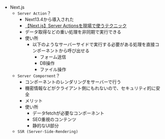 + Next.js 
  + `Server Action`？
    + Next13.4から導入された
    + [【Next.js】Server Actionsを現場で使うテクニック](https://zenn.dev/rio_dev/articles/eb69fae0557f20)
    + データ取得などの重い処理を非同期で実行できる
    + 使い所
      + 以下のようなサーバーサイドで実行する必要がある処理を直接コンポーネントから呼び出せる
        + フォーム送信
        + DB操作
        + ファイル操作
  + `Server Compornent`？
    + コンポーネントのレンダリングをサーバーで行う
    + 機密情報などがクライアント側にもれないので、セキュリティ的に安全
    + メリット
    + 使い所
      + データfetchが必要なコンポーネント
      + SEO重視のコンテンツ
      + 静的なUI部分
  + `SSR (Server-Side-Rendering)`